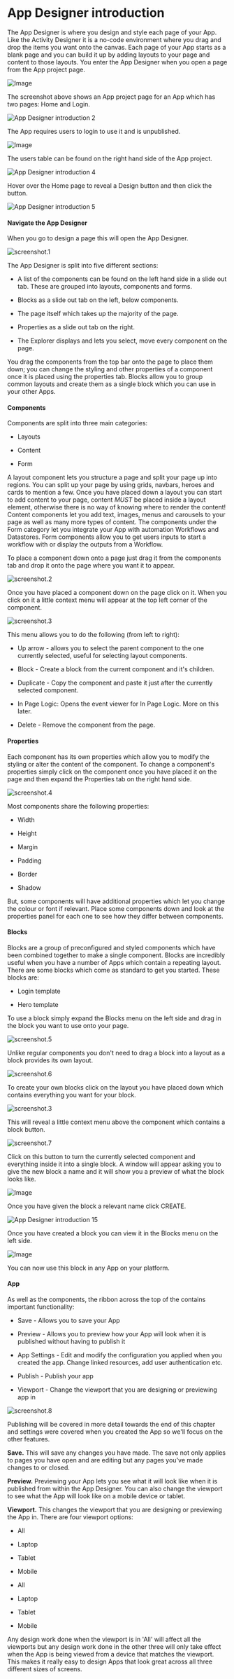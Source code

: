 
# App Designer introduction



The App Designer is where you design and style each page of your App. Like the Activity Designer it is a no-code environment where you drag and drop the items you want onto the canvas. Each page of your App starts as a blank page and you can build it up by adding layouts to your page and content to those layouts. You enter the App Designer when you open a page from the App project page.

![Image](https://lh5.googleusercontent.com/muR_PsWIgpBL-EU5C82RDxalIBqjGQKu21onNN-mLZEGhx9dsnTTCYxuHmQcO1FdhbrMK9XkckUJCtMPRklreSu6VDtG8rq3dseyTke-wPdJk94-id02ek_FA3NOjAp8D548KjR5) 

The screenshot above shows an App project page for an App which has two pages: Home and Login. 

![App Designer introduction 2](https://docs.toca.io/hs-fs/hubfs/App%20Designer%20introduction%202.png?width=525&name=App%20Designer%20introduction%202.png) 

The App requires users to login to use it and is unpublished.

![Image](https://lh3.googleusercontent.com/YJbQ8UevpNXKiJAhJQhFQE26L2IZfEnPztGzHOlcEBGuoYnlCjlM4CKU78Kgjg6Pv6LHi3e8-AfTgnUtUt6kUL-0bUZ0xXBoFMDlL83mqjXGmWeUpbajyabl_PnqCOhJ8QHPqLnJ) 

The users table can be found on the right hand side of the App project.

![App Designer introduction 4](https://docs.toca.io/hs-fs/hubfs/App%20Designer%20introduction%204.png?width=512&name=App%20Designer%20introduction%204.png) 

Hover over the Home page to reveal a Design button and then click the button.

![App Designer introduction 5](https://docs.toca.io/hs-fs/hubfs/App%20Designer%20introduction%205.png?width=501&name=App%20Designer%20introduction%205.png) 


#### Navigate the App Designer

When you go to design a page this will open the App Designer.

![screenshot.1](https://docs.toca.io/hs-fs/hubfs/book%20of%20toca%20images/book%20of%20toca%20updated%20images%20(13.10.21)/Apps/navigate%20app%20designer/screenshot.1.jpg?width=602&name=screenshot.1.jpg) 

The App Designer is split into five different sections:


- A list of the components can be found on the left hand side in a slide out tab. These are grouped into layouts, components and forms.


- Blocks as a slide out tab on the left, below components.


- The page itself which takes up the majority of the page.


- Properties as a slide out tab on the right.


- The Explorer displays and lets you select, move every component on the page.

You drag the components from the top bar onto the page to place them down; you can change the styling and other properties of a component once it is placed using the properties tab. Blocks allow you to group common layouts and create them as a single block which you can use in your other Apps. 

#### Components

Components are split into three main categories:


- Layouts


- Content


- Form

A layout component lets you structure a page and split your page up into regions. You can split up your page by using grids, navbars, heroes and cards to mention a few. Once you have placed down a layout you can start to add content to your page, content *MUST* be placed inside a layout element, otherwise there is no way of knowing where to render the content! Content components let you add text, images, menus and carousels to your page as well as many more types of content. The components under the Form category let you integrate your App with automation Workflows and Datastores. Form components allow you to get users inputs to start a workflow with or display the outputs from a Workflow. 

To place a component down onto a page just drag it from the components tab and drop it onto the page where you want it to appear.
 

![screenshot.2](https://docs.toca.io/hs-fs/hubfs/book%20of%20toca%20images/book%20of%20toca%20updated%20images%20(13.10.21)/Apps/navigate%20app%20designer/screenshot.2.jpg?width=602&name=screenshot.2.jpg) 

Once you have placed a component down on the page click on it. When you click on it a little context menu will appear at the top left corner of the component.

![screenshot.3](https://docs.toca.io/hs-fs/hubfs/book%20of%20toca%20images/book%20of%20toca%20updated%20images%20(13.10.21)/Apps/navigate%20app%20designer/screenshot.3.jpg?width=602&name=screenshot.3.jpg) 

This menu allows you to do the following (from left to right):


- Up arrow - allows you to select the parent component to the one currently selected, useful for selecting layout components.


- Block - Create a block from the current component and it's children.


- Duplicate - Copy the component and paste it just after the currently selected component.


- In Page Logic: Opens the event viewer for In Page Logic. More on this later.


- Delete - Remove the component from the page.


#### Properties

Each component has its own properties which allow you to modify the styling or alter the content of the component. To change a component\'s properties simply click on the component once you have placed it on the page and then expand the Properties tab on the right hand side.

![screenshot.4](https://docs.toca.io/hs-fs/hubfs/book%20of%20toca%20images/book%20of%20toca%20updated%20images%20(13.10.21)/Apps/navigate%20app%20designer/screenshot.4.jpg?width=602&name=screenshot.4.jpg) 

Most components share the following properties:


- Width


- Height


- Margin


- Padding


- Border


- Shadow

But, some components will have additional properties which let you change the colour or font if relevant.
Place some components down and look at the properties panel for each one to see how they differ between components.

#### Blocks

Blocks are a group of preconfigured and styled components which have been combined together to make a single component. Blocks are incredibly useful when you have a number of Apps which contain a repeating layout. There are some blocks which come as standard to get you started. These blocks are:


- Login template


- Hero template

 
To use a block simply expand the Blocks menu on the left side and drag in the block you want to use onto your page.

![screenshot.5](https://docs.toca.io/hs-fs/hubfs/book%20of%20toca%20images/book%20of%20toca%20updated%20images%20(13.10.21)/Apps/navigate%20app%20designer/screenshot.5.jpg?width=602&name=screenshot.5.jpg) 

Unlike regular components you don't need to drag a block into a layout as a block provides its own layout.

![screenshot.6](https://docs.toca.io/hs-fs/hubfs/book%20of%20toca%20images/book%20of%20toca%20updated%20images%20(13.10.21)/Apps/navigate%20app%20designer/screenshot.6.jpg?width=602&name=screenshot.6.jpg) 

To create your own blocks click on the layout you have placed down which contains everything you want for your block. 

![screenshot.3](https://docs.toca.io/hs-fs/hubfs/book%20of%20toca%20images/book%20of%20toca%20updated%20images%20(13.10.21)/Apps/navigate%20app%20designer/screenshot.3.jpg?width=602&name=screenshot.3.jpg) 

This will reveal a little context menu above the component which contains a block button.

![screenshot.7](https://docs.toca.io/hs-fs/hubfs/book%20of%20toca%20images/book%20of%20toca%20updated%20images%20(13.10.21)/Apps/navigate%20app%20designer/screenshot.7.jpg?width=294&name=screenshot.7.jpg) 

Click on this button to turn the currently selected component and everything inside it into a single block. A window will appear asking you to give the new block a name and it will show you a preview of what the block looks like.

![Image](https://lh4.googleusercontent.com/skhuSUyBjORlQmusqsURaI2-vxiVfTXgkRscV6XA7yd5_doJ9oaaVDvbtPXlVU2zUy8H4mV-B2EC9CLesz88dfeZIOXvKaEQgHpAohe8svZS8bvdcOdDwQmTACTQ6Kd_uCZ1PptI) 

Once you have given the block a relevant name click CREATE.

![App Designer introduction 15](https://docs.toca.io/hs-fs/hubfs/App%20Designer%20introduction%2015.png?width=602&name=App%20Designer%20introduction%2015.png) 

Once you have created a block you can view it in the Blocks menu on the left side.

![Image](https://lh3.googleusercontent.com/b1ELolkMC0VRIYCXr5k8DotrAJFK3zGfN6hd8guGHxPIt5I8LHwkytNVKgIr0FWnx73uhG392E27epocCyPCEr9kS2RoC42aSvQ8NJOXZV807rRcEvt7jHEm0yPo_Pmh7dfg-kh2) 

You can now use this block in any App on your platform.

#### App

As well as the components, the ribbon across the top of the contains important functionality:


- Save - Allows you to save your App


- Preview - Allows you to preview how your App will look when it is published without having to publish it


- App Settings - Edit and modify the configuration you applied when you created the app. Change linked resources, add user authentication etc.


- Publish - Publish your app


- Viewport - Change the viewport that you are designing or previewing app in


![screenshot.8](https://docs.toca.io/hs-fs/hubfs/book%20of%20toca%20images/book%20of%20toca%20updated%20images%20(13.10.21)/Apps/navigate%20app%20designer/screenshot.8.jpg?width=562&name=screenshot.8.jpg) 

Publishing will be covered in more detail towards the end of this chapter and settings were covered when you created the App so we'll focus on the other features.
 
**Save.** This will save any changes you have made. The save not only applies to pages you have open and are editing but any pages you've made changes to or closed.

**Preview.** Previewing your App lets you see what it will look like when it is published from within the App Designer. You can also change the viewport to see what the App will look like on a mobile device or tablet.

**Viewport.** This changes the viewport that you are designing or previewing the App in. There are four viewport options:



- All


- Laptop


- Tablet


- Mobile



- All


- Laptop


- Tablet


- Mobile

Any design work done when the viewport is in \'All\' will affect all the viewports but any design work done in the other three will only take effect when the App is being viewed from a device that matches the viewport. This makes it really easy to design Apps that look great across all three different sizes of screens.
 
